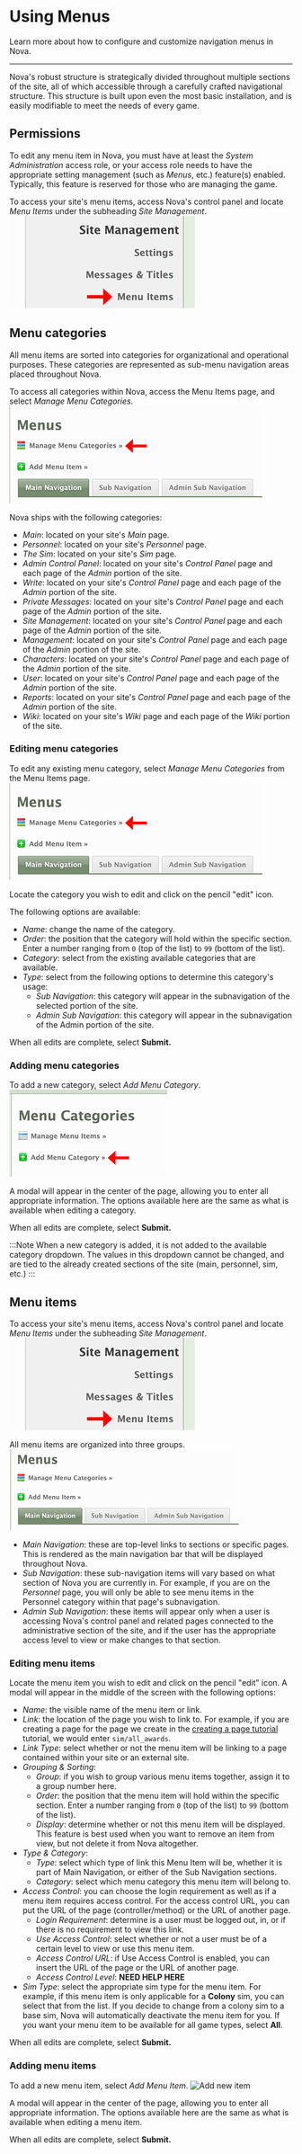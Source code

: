 # Using Menus

Learn more about how to configure and customize navigation menus in Nova.

---

Nova's robust structure is strategically divided throughout multiple sections of the site, all of which accessible through a carefully crafted navigational structure. This structure is built upon even the most basic installation, and is easily modifiable to meet the needs of every game.

## Permissions

To edit any menu item in Nova, you must have at least the *System Administration* access role, or your access role needs to have the appropriate setting management (such as *Menus*, etc.) feature(s) enabled. Typically, this feature is reserved for those who are managing the game.

To access your site's menu items, access Nova's control panel and locate *Menu Items* under the subheading *Site Management*.
![Settings location](/images/docs/2.6/using-menus/menu-location.png)

## Menu categories

All menu items are sorted into categories for organizational and operational purposes. These categories are represented as sub-menu navigation areas placed throughout Nova.

To access all categories within Nova, access the Menu Items page, and select *Manage Menu Categories*.
![Categories location](/images/docs/2.6/using-menus/menu-categorylocation.png)

Nova ships with the following categories:

- *Main*: located on your site's *Main* page.
- *Personnel*: located on your site's *Personnel* page.
- *The Sim*: located on your site's *Sim* page.
- *Admin Control Panel*: located on your site's *Control Panel* page and each page of the *Admin* portion of the site.
- *Write*: located on your site's *Control Panel* page and each page of the *Admin* portion of the site.
- *Private Messages*: located on your site's *Control Panel* page and each page of the *Admin* portion of the site.
- *Site Management*: located on your site's *Control Panel* page and each page of the *Admin* portion of the site.
- *Management*: located on your site's *Control Panel* page and each page of the *Admin* portion of the site.
- *Characters*: located on your site's *Control Panel* page and each page of the *Admin* portion of the site.
- *User*: located on your site's *Control Panel* page and each page of the *Admin* portion of the site.
- *Reports*: located on your site's *Control Panel* page and each page of the *Admin* portion of the site.
- *Wiki*: located on your site's *Wiki* page and each page of the *Wiki* portion of the site.

### Editing menu categories

To edit any existing menu category, select *Manage Menu Categories* from the Menu Items page.
![Categories location](/images/docs/2.6/using-menus/menu-categorylocation.png)

Locate the category you wish to edit and click on the pencil "edit" icon.

The following options are available:

- *Name*: change the name of the category.
- *Order*: the position that the category will hold within the specific section. Enter a number ranging from `0` (top of the list) to `99` (bottom of the list).
- *Category*: select from the existing available categories that are available.
- *Type*: select from the following options to determine this category's usage:
  - *Sub Navigation*: this category will appear in the subnavigation of the selected portion of the site.
  - *Admin Sub Navigation*: this category will appear in the subnavigation of the Admin portion of the site.

When all edits are complete, select **Submit.**

### Adding menu categories

To add a new category, select *Add Menu Category*.
![Add new category](/images/docs/2.6/using-menus/menu-newcategory.png)

A modal will appear in the center of the page, allowing you to enter all appropriate information. The options available here are the same as what is available when editing a category.

When all edits are complete, select **Submit.**

:::Note
When a new category is added, it is not added to the available category dropdown. The values in this dropdown cannot be changed, and are tied to the already created sections of the site (main, personnel, sim, etc.)
:::

## Menu items

To access your site's menu items, access Nova's control panel and locate *Menu Items* under the subheading *Site Management*.
![Settings location](/images/docs/2.6/using-menus/menu-location.png)

All menu items are organized into three groups.
![Settings location](/images/docs/2.6/using-menus/menu-tabs.png)

- *Main Navigation*: these are top-level links to sections or specific pages. This is rendered as the main navigation bar that will be displayed throughout Nova.
- *Sub Navigation*: these sub-navigation items will vary based on what section of Nova you are currently in. For example, if you are on the *Personnel* page, you will only be able to see menu items in the Personnel category within that page's subnavigation.
- *Admin Sub Navigation*: these items will appear only when a user is accessing Nova's control panel and related pages connected to the administrative section of the site, and if the user has the appropriate access level to view or make changes to that section.

### Editing menu items

Locate the menu item you wish to edit and click on the pencil "edit" icon. A modal will appear in the middle of the screen with the following options:

- *Name*: the visible name of the menu item or link.
- *Link*: the location of the page you wish to link to. For example, if you are creating a page for the page we create in the [creating a page tutorial](/creating-pages.md) tutorial, we would enter `sim/all_awards`.
- *Link Type*: select whether or not the menu item will be linking to a page contained within your site or an external site.
- *Grouping & Sorting*:
  - *Group*: if you wish to group various menu items together, assign it to a group number here.
  - *Order*: the position that the menu item will hold within the specific section. Enter a number ranging from `0` (top of the list) to `99` (bottom of the list).
  - *Display*: determine whether or not this menu item will be displayed. This feature is best used when you want to remove an item from view, but not delete it from Nova altogether.
- *Type & Category*:
  - *Type*: select which type of link this Menu Item will be, whether it is part of Main Navigation, or either of the Sub Navigation sections.
  - *Category*: select which menu category this menu item will belong to.
- *Access Control*: you can choose the login requirement as well as if a menu item requires access control. For the access control URL, you can put the URL of the page (controller/method) or the URL of another page.
  - *Login Requirement*: determine is a user must be logged out, in, or if there is no requirement to view this link.
  - *Use Access Control*: select whether or not a user must be of a certain level to view or use this menu item.
  - *Access Control URL*: if Use Access Control is enabled, you can insert the URL of the page or the URL of another page.
  - *Access Control Level*: **NEED HELP HERE**
- *Sim Type*: select the appropriate sim type for the menu item. For example, if this menu item is only applicable for a **Colony** sim, you can select that from the list. If you decide to change from a colony sim to a base sim, Nova will automatically deactivate the menu item for you. If you want your menu item to be available for all game types, select **All**.

When all edits are complete, select **Submit.**

### Adding menu items

To add a new menu item, select *Add Menu Item*.
![Add new item](/images/docs/2.6/using-menus/menuitems-newitem.png)

A modal will appear in the center of the page, allowing you to enter all appropriate information. The options available here are the same as what is available when editing a menu item.

When all edits are complete, select **Submit.**

